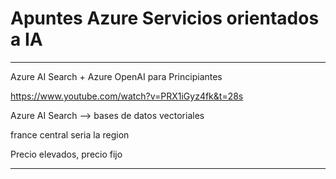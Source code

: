 # Apuntes Azure Servicios orientados a IA


---

Azure AI Search + Azure OpenAI para Principiantes


https://www.youtube.com/watch?v=PRX1iGyz4fk&t=28s



Azure AI Search --> bases de datos vectoriales

france central seria la region

Precio elevados, precio fijo



---
